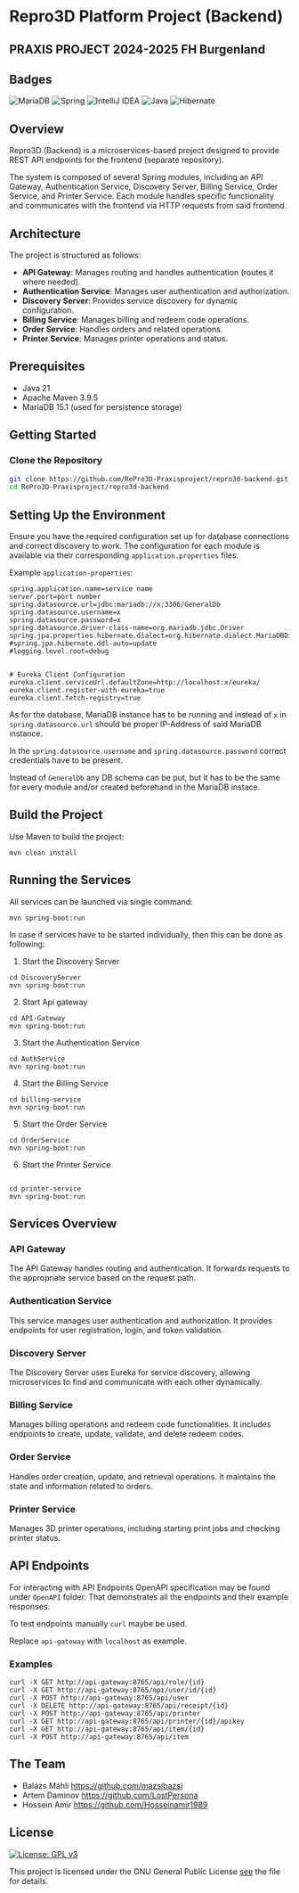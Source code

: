 # Repro3D Platform Project (Backend)

## PRAXIS PROJECT 2024-2025 FH Burgenland

## Badges
![MariaDB](https://img.shields.io/badge/MariaDB-003545?style=for-the-badge&logo=mariadb&logoColor=white)
![Spring](https://img.shields.io/badge/spring-%236DB33F.svg?style=for-the-badge&logo=spring&logoColor=white)
![IntelliJ IDEA](https://img.shields.io/badge/IntelliJIDEA-000000.svg?style=for-the-badge&logo=intellij-idea&logoColor=white)
![Java](https://img.shields.io/badge/java-%23ED8B00.svg?style=for-the-badge&logo=openjdk&logoColor=white)
![Hibernate](https://img.shields.io/badge/Hibernate-59666C?style=for-the-badge&logo=Hibernate&logoColor=white)
## Overview

Repro3D (Backend) is a microservices-based project designed to provide REST API endpoints for the frontend (separate repository).

The system is composed of several Spring modules, including an API Gateway, Authentication Service, Discovery Server, Billing Service, Order Service, and Printer Service.
Each module handles specific functionality and communicates with the frontend via HTTP requests from said frontend.

## Architecture

The project is structured as follows:

- **API Gateway**: Manages routing and handles authentication (routes it where needed).
- **Authentication Service**: Manages user authentication and authorization.
- **Discovery Server**: Provides service discovery for dynamic configuration.
- **Billing Service**: Manages billing and redeem code operations.
- **Order Service**: Handles orders and related operations.
- **Printer Service**: Manages printer operations and status.

## Prerequisites

- Java 21
- Apache Maven 3.9.5
- MariaDB 15.1 (used for persistence storage)

## Getting Started

### Clone the Repository

```bash
git clone https://github.com/RePro3D-Praxisproject/repro3d-backend.git
cd RePro3D-Praxisproject/repro3d-backend
```

## Setting Up the Environment


Ensure you have the required configuration set up for database connections and correct discovery to work. 
The configuration for each module is available via their corresponding `application.properties` files.

Example `application-properties`:

```
spring.application.name=service name
server.port=port number
spring.datasource.url=jdbc:mariadb://x:3306/GeneralDb
spring.datasource.username=x
spring.datasource.password=x
spring.datasource.driver-class-name=org.mariadb.jdbc.Driver
spring.jpa.properties.hibernate.dialect=org.hibernate.dialect.MariaDBDialect
#spring.jpa.hibernate.ddl-auto=update
#logging.level.root=debug


# Eureka Client Configuration
eureka.client.serviceUrl.defaultZone=http://localhost:x/eureka/
eureka.client.register-with-eureka=true
eureka.client.fetch-registry=true
```

As for the database, MariaDB instance has to be running and instead of `x` in `spring.datasource.url` should be proper IP-Address of said MariaDB instance.

In the `spring.datasource.username` and `spring.datasource.password`
correct credentials have to be present.

Instead of `GeneralDb` any DB schema can be put, but it has to be the same for every module and/or created beforehand in the MariaDB instace.


## Build the Project
Use Maven to build the project:
```
mvn clean install
```

## Running the Services

All services can be launched via single command:
```
mvn spring-boot:run
```

In case if services have to be started individually, 
then this can be done as following:

1. Start the Discovery Server

```
cd DiscoveryServer
mvn spring-boot:run
```

2. Start Api gateway
```
cd API-Gateway
mvn spring-boot:run
```

3. Start the Authentication Service
```
cd AuthService
mvn spring-boot:run
```
4. Start the Billing Service
```
cd billing-service
mvn spring-boot:run
```

5. Start the Order Service
```
cd OrderService
mvn spring-boot:run
```

6. Start the Printer Service
```

cd printer-service
mvn spring-boot:run
```

## Services Overview

### API Gateway
The API Gateway handles routing and authentication. It forwards requests to the appropriate service based on the request path.
### Authentication Service
This service manages user authentication and authorization. It provides endpoints for user registration, login, and token validation.
### Discovery Server
The Discovery Server uses Eureka for service discovery, allowing microservices to find and communicate with each other dynamically.
### Billing Service
Manages billing operations and redeem code functionalities. It includes endpoints to create, update, validate, and delete redeem codes.
### Order Service
Handles order creation, update, and retrieval operations. It maintains the state and information related to orders.
### Printer Service
Manages 3D printer operations, including starting print jobs and checking printer status.

## API Endpoints

For interacting with API Endpoints OpenAPI specification may be found under `OpenAPI` folder. 
That demonstrates all the endpoints and their example responses.

To test endpoints manually `curl` maybe be used.

Replace `api-gateway` with `localhost` as example.
### Examples
```
curl -X GET http://api-gateway:8765/api/role/{id}
curl -X GET http://api-gateway:8765/api/user/id/{id}
curl -X POST http://api-gateway:8765/api/user 
curl -X DELETE http://api-gateway:8765/api/receipt/{id}
curl -X POST http://api-gateway:8765/api/printer 
curl -X GET http://api-gateway:8765/api/printer/{id}/apikey 
curl -X GET http://api-gateway:8765/api/item/{id}
curl -X POST http://api-gateway:8765/api/item

```

## The Team


* Balázs Máhli  https://github.com/mazsibazsi
* Artem Daminov https://github.com/LostPersona
* Hossein Amir https://github.com/Hosseinamir1989





## License
[![License: GPL v3](https://img.shields.io/badge/License-GPLv3-blue.svg)](https://www.gnu.org/licenses/gpl-3.0)

This project is licensed under the GNU General Public License [see](LICENSE) the  file for details.
